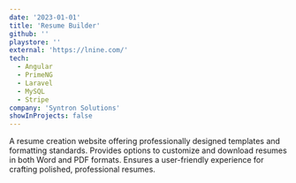 ```yaml
---
date: '2023-01-01'
title: 'Resume Builder'
github: ''
playstore: ''
external: 'https://lnine.com/'
tech:
  - Angular
  - PrimeNG
  - Laravel
  - MySQL
  - Stripe
company: 'Syntron Solutions'
showInProjects: false
---
```


A resume creation website offering professionally designed templates and formatting standards. Provides options to customize and download resumes in both Word and PDF formats. Ensures a user-friendly experience for crafting polished, professional resumes.
